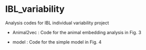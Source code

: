 # IBL_variability
Analysis codes for IBL individual variability project

- Animal2vec : Code for the animal embedding analysis in Fig. 3

- model : Code for the simple model in Fig. 4
